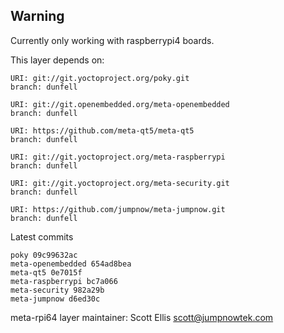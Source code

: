 ## Warning
Currently only working with raspberrypi4 boards.

This layer depends on:

    URI: git://git.yoctoproject.org/poky.git
    branch: dunfell

    URI: git://git.openembedded.org/meta-openembedded
    branch: dunfell

    URI: https://github.com/meta-qt5/meta-qt5
    branch: dunfell

    URI: git://git.yoctoproject.org/meta-raspberrypi
    branch: dunfell

    URI: git://git.yoctoproject.org/meta-security.git
    branch: dunfell

    URI: https://github.com/jumpnow/meta-jumpnow.git
    branch: dunfell

Latest commits

    poky 09c99632ac
    meta-openembedded 654ad8bea
    meta-qt5 0e7015f
    meta-raspberrypi bc7a066
    meta-security 982a29b
    meta-jumpnow d6ed30c

meta-rpi64 layer maintainer: Scott Ellis <scott@jumpnowtek.com>
